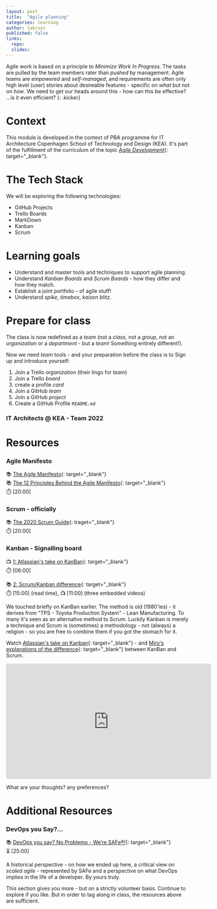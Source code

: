 ```yaml
---
layout: post
title:  "Agile planning"
categories: learning
author: lakruzz
published: false
links:
  repo:
  slides: 
---
```


Agile work is based on a principle to _Minimize Work In Progress._ The tasks are pulled by the team members rater than _pushed_  by management. Agile teams are _empowered_ and _self-managed_, and requirements are often only high level (user) stories about desireable features - specific on _what_ but not on _how_. We need to get our heads around this - how can this be effective? ...is it even efficient?
{: .kicker}

# Context
This module is developed in the context of PBA programme for IT Architecture Copenhagen School of Technology and Design (KEA). It's part of the fulfillment of the curriculum of the topic [_Agile Development_](https://katalog.kea.dk/course/4111203/2022-2023){: target="_blank"}.

# The Tech Stack
We will be exploring the following technologies:

- GitHub Projects
- Trello Boards
- MarkDown
- Kanban
- Scrum

# Learning goals
- Understand and master tools and techniques to support agile planning.
- Understand _Kanban Boards_ and _Scrum Boards_ - how they differ and how they match.
- Establish a joint portfolio - of agile stuff!
- Understand _spike_, _timebox_, _kaizen blitz_.

# Prepare for class 

The class is now redefined as a _team_ (not a _class_, not a _group_, not an _organization_ or a _department_ - but a _team_! Something entirely different!).

Now we need _team_ tools - and your preparation before the class is to Sign up and introduce yourself:

1. Join a Trello _organization_ (their lingo for _team_)
  1. Join a Trello _board_
  1. create a profile _card_
3. Join a GitHub _team_
  1. Join a GitHub _project_
  1. Create a GitHub Profile `README.md`



### IT Architects @ KEA - Team 2022




# Resources

### Agile Manifesto
📚 [The Agile Manifesto](https://agilemanifesto.org){: target="_blank"}<br/>
📚 [The 12 Principles Behind the Agile Manifesto](https://agilemanifesto.org/principles.html){: target="_blank"}<br/>
⏱️ [20:00]

### Scrum - officially 
📚 [The 2020 Scrum Guide](https://scrumguides.org/scrum-guide.html){: traget="_blank"}<br/>
⏱️ [20:00] 


### Kanban - Signalling board
📺 [1: Atlassian's take on KanBan](https://www.youtube.com/watch?v=iVaFVa7HYj4){: target="_blank"}<br/>
⏱️ [06:00]<br/>

📚 [2: Scrum/Kanban difference](https://miro.com/blog/scrum-kanban-boards-differences/){: target="_blank"}<br/>
⏱️ [15:00] (read time), 📺 [11:00] (three embedded videos)<br/>

We touched briefly on KanBan earlier. The method is old (1980'ies) - it derives from "TPS - Toyota Production System" - Lean Manufacturing. To many it's seen as an alternative method to Scrum. Luckily Kanban is merely a technique and Scrum is (sometimes) a methodology - not (always) a religion - so you are free to combine them if you got the stomach for it.

Watch [Atlassian's take on Kanban](https://www.youtube.com/watch?v=iVaFVa7HYj4){: target="_blank"} - and [Miro's explanations of the difference](https://miro.com/blog/scrum-kanban-boards-differences/){: target="_blank"} between KanBan and Scrum.

<iframe width="560" height="315" src="https://www.youtube.com/embed/iVaFVa7HYj4" title="YouTube video player" frameborder="0" allow="accelerometer; autoplay; clipboard-write; encrypted-media; gyroscope; picture-in-picture; web-share" allowfullscreen></iframe>

What are your thoughts? any preferences?

# Additional Resources

### DevOps you Say?...
📚 [DevOps you say? No Problemo - We’re SAFe®!](https://www.linkedin.com/pulse/devops-you-say-problemo-were-safe-lars-kruse){: target="_blank"}<br/>
⏳ [25:00]

A historical perspective - on how we ended up here, a critical view on _scaled agile_ - represented by SAFe and a perspective on what DevOps implies in the life of a developer. By yours truly.

This section gives you more - but on a strictly volunteer basis. Continue to explore if you like. But in order to tag along in class, the resources above are sufficient.
